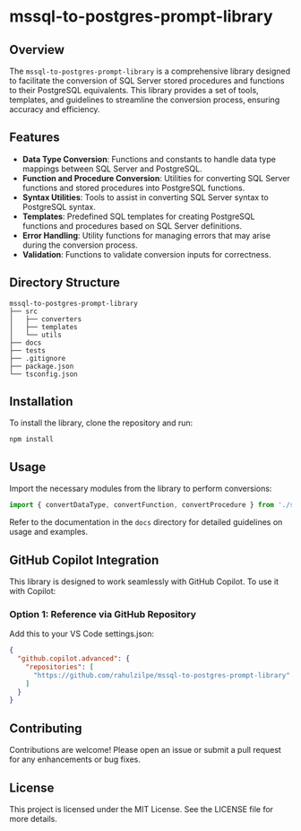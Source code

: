 # mssql-to-postgres-prompt-library

## Overview

The `mssql-to-postgres-prompt-library` is a comprehensive library designed to facilitate the conversion of SQL Server stored procedures and functions to their PostgreSQL equivalents. This library provides a set of tools, templates, and guidelines to streamline the conversion process, ensuring accuracy and efficiency.

## Features

- **Data Type Conversion**: Functions and constants to handle data type mappings between SQL Server and PostgreSQL.
- **Function and Procedure Conversion**: Utilities for converting SQL Server functions and stored procedures into PostgreSQL functions.
- **Syntax Utilities**: Tools to assist in converting SQL Server syntax to PostgreSQL syntax.
- **Templates**: Predefined SQL templates for creating PostgreSQL functions and procedures based on SQL Server definitions.
- **Error Handling**: Utility functions for managing errors that may arise during the conversion process.
- **Validation**: Functions to validate conversion inputs for correctness.

## Directory Structure

```
mssql-to-postgres-prompt-library
├── src
│   ├── converters
│   ├── templates
│   └── utils
├── docs
├── tests
├── .gitignore
├── package.json
└── tsconfig.json
```

## Installation

To install the library, clone the repository and run:

```
npm install
```

## Usage

Import the necessary modules from the library to perform conversions:

```typescript
import { convertDataType, convertFunction, convertProcedure } from './src/converters';
```

Refer to the documentation in the `docs` directory for detailed guidelines on usage and examples.

## GitHub Copilot Integration

This library is designed to work seamlessly with GitHub Copilot. To use it with Copilot:

### Option 1: Reference via GitHub Repository

Add this to your VS Code settings.json:

```json
{
  "github.copilot.advanced": {
    "repositories": [
      "https://github.com/rahulzilpe/mssql-to-postgres-prompt-library"
    ]
  }
}
```

## Contributing

Contributions are welcome! Please open an issue or submit a pull request for any enhancements or bug fixes.

## License

This project is licensed under the MIT License. See the LICENSE file for more details.